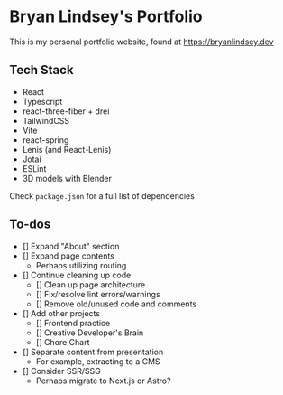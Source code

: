 # Bryan Lindsey's Portfolio

This is my personal portfolio website, found at https://bryanlindsey.dev

## Tech Stack

- React
- Typescript
- react-three-fiber + drei
- TailwindCSS
- Vite
- react-spring
- Lenis (and React-Lenis)
- Jotai
- ESLint
- 3D models with Blender

Check `package.json` for a full list of dependencies

## To-dos

- [] Expand "About" section
- [] Expand page contents
  - Perhaps utilizing routing
- [] Continue cleaning up code
  - [] Clean up page architecture
  - [] Fix/resolve lint errors/warnings
  - [] Remove old/unused code and comments
- [] Add other projects
  - [] Frontend practice
  - [] Creative Developer's Brain
  - [] Chore Chart
- [] Separate content from presentation
  - For example, extracting to a CMS
- [] Consider SSR/SSG
  - Perhaps migrate to Next.js or Astro?
